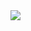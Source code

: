 <img src="https://i.pinimg.com/originals/d4/00/dc/d400dccb59f213080d4717aef2d339d1.gif" align="center">
